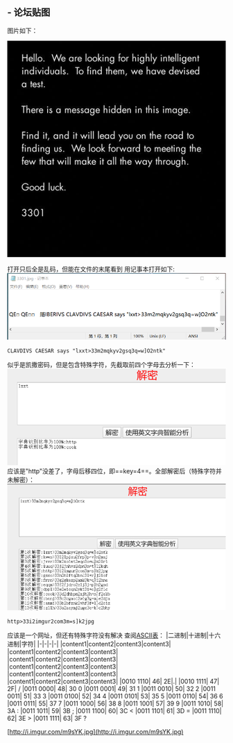## - 论坛贴图
图片如下：

![3301](./images/3301.jpg)

打开只后全是乱码，但能在文件的末尾看到
用记事本打开如下:
![记事本打开](./images/1.png)

```
CLAVDIVS CAESAR says "lxxt>33m2mqkyv2gsq3q=w]O2ntk"
```

似乎是凯撒密码，但是包含特殊字符，先截取前四个字母去分析一下：
![decode1](./images/decode1.png)
应该是"http"没差了，字母后移四位，即==key=4==。全部解密后（特殊字符并未解密）：
![decode2](./images/decode2.png)

```
http>33i2imgur2com3m=s]k2jpg
```

应该是一个网址，但还有特殊字符没有解决
查阅[ASCII表](http://ascii.911cha.com/)：
|二进制|十进制|十六进制|字符|
|-|-|-|-|
|content1|content2|content3|content3|
|content1|content2|content3|content3|
|content1|content2|content3|content3|
|content1|content2|content3|content3|
|content1|content2|content3|content3|
|content1|content2|content3|content3|
|0010 1110|     46|     2E|.|
|0010 1111| 	47| 	2F| 	/
|0011 0000| 	48| 	30 	0
|0011 0001| 	49| 	31 	1
|0011 0010| 	50| 	32 	2
|0011 0011| 	51| 	33 	3
|0011 0100| 	52| 	34 	4
|0011 0101| 	53| 	35 	5
|0011 0110| 	54| 	36 	6
|0011 0111| 	55| 	37 	7
|0011 1000| 	56| 	38 	8
|0011 1001| 	57| 	39 	9
|0011 1010| 	58| 	3A 	:
|0011 1011| 	59| 	3B 	;
|0011 1100| 	60| 	3C 	<
|0011 1101| 	61| 	3D 	=
|0011 1110| 	62| 	3E 	>
|0011 1111| 	63| 	3F 	?

[http://i.imgur.com/m9sYK.jpg](http://i.imgur.com/m9sYK.jpg)